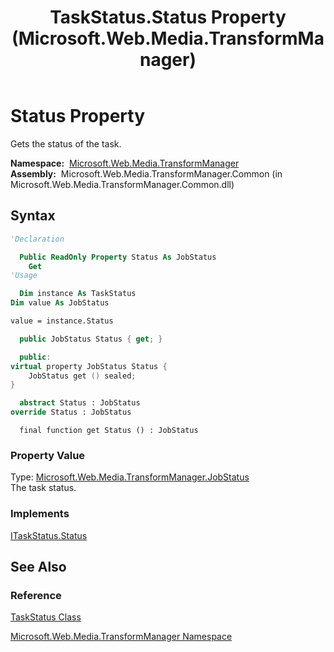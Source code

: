 ﻿---
title: TaskStatus.Status Property (Microsoft.Web.Media.TransformManager)
TOCTitle: Status Property
ms:assetid: P:Microsoft.Web.Media.TransformManager.TaskStatus.Status
ms:mtpsurl: https://msdn.microsoft.com/en-us/library/microsoft.web.media.transformmanager.taskstatus.status(v=VS.90)
ms:contentKeyID: 35520598
ms.date: 06/14/2012
mtps_version: v=VS.90
f1_keywords:
- Microsoft.Web.Media.TransformManager.TaskStatus.get_Status
- Microsoft.Web.Media.TransformManager.TaskStatus.Status
dev_langs:
- csharp
- jscript
- vb
- FSharp
- cpp
api_location:
- Microsoft.Web.Media.TransformManager.Common.dll
api_name:
- Microsoft.Web.Media.TransformManager.TaskStatus.get_Status
- Microsoft.Web.Media.TransformManager.TaskStatus.Status
api_type:
- Managed
topic_type:
- apiref
- kbSyntax
product_family_name: VS
ROBOTS: INDEX,FOLLOW
---

# Status Property

Gets the status of the task.

**Namespace:**  [Microsoft.Web.Media.TransformManager](microsoft-web-media-transformmanager-namespace.md)  
**Assembly:**  Microsoft.Web.Media.TransformManager.Common (in Microsoft.Web.Media.TransformManager.Common.dll)

## Syntax

```vb
'Declaration

  Public ReadOnly Property Status As JobStatus
    Get
'Usage

  Dim instance As TaskStatus
Dim value As JobStatus

value = instance.Status
```

```csharp
  public JobStatus Status { get; }
```

```cpp
  public:
virtual property JobStatus Status {
    JobStatus get () sealed;
}
```

``` fsharp
  abstract Status : JobStatus
override Status : JobStatus
```

```jscript
  final function get Status () : JobStatus
```

### Property Value

Type: [Microsoft.Web.Media.TransformManager.JobStatus](jobstatus-enumeration-microsoft-web-media-transformmanager.md)  
The task status.  

### Implements

[ITaskStatus.Status](itaskstatus-status-property-microsoft-web-media-transformmanager.md)  

## See Also

### Reference

[TaskStatus Class](taskstatus-class-microsoft-web-media-transformmanager.md)

[Microsoft.Web.Media.TransformManager Namespace](microsoft-web-media-transformmanager-namespace.md)

